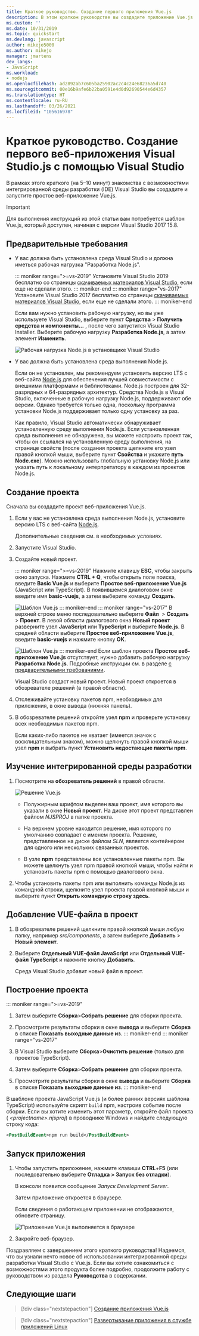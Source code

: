 ```yaml
---
title: Краткое руководство. Создание первого приложения Vue.js
description: В этом кратком руководстве вы создадите приложение Vue.js в Visual Studio с помощью инструментов Node.js для Visual Studio
ms.custom: ''
ms.date: 10/31/2019
ms.topic: quickstart
ms.devlang: javascript
author: mikejo5000
ms.author: mikejo
manager: jmartens
dev_langs:
- JavaScript
ms.workload:
- nodejs
ms.openlocfilehash: ad2892ab7c605ba25902ac2c4c24e68236a5d740
ms.sourcegitcommit: 00e16b9afe6b22ba0591e4d0d92690544e6d4357
ms.translationtype: HT
ms.contentlocale: ru-RU
ms.lasthandoff: 03/26/2021
ms.locfileid: "105616978"
---
```

# <a name="quickstart-use-visual-studio-to-create-your-first-vuejs-app"></a>Краткое руководство. Создание первого веб-приложения Visual Studio.js с помощью Visual Studio

В рамках этого краткого (на 5–10 минут) знакомства с возможностями интегрированной среды разработки (IDE) Visual Studio вы создадите и запустите простое веб-приложение Vue.js.

> [!IMPORTANT]
> Для выполнения инструкций из этой статьи вам потребуется шаблон Vue.js, который доступен, начиная с версии Visual Studio 2017 15.8.

## <a name="prerequisites"></a>Предварительные требования

* У вас должна быть установлена среда Visual Studio и должна иметься рабочая нагрузка "Разработка Node.js".

    ::: moniker range=">=vs-2019"
    Установите Visual Studio 2019 бесплатно со страницы [скачиваемых материалов Visual Studio](https://visualstudio.microsoft.com/downloads/), если еще не сделали этого.
    ::: moniker-end
    ::: moniker range="vs-2017"
    Установите Visual Studio 2017 бесплатно со страницы [скачиваемых материалов Visual Studio](https://visualstudio.microsoft.com/downloads/), если еще не сделали этого.
    ::: moniker-end

    Если вам нужно установить рабочую нагрузку, но вы уже используете Visual Studio, выберите пункт **Средства** > **Получить средства и компоненты...** , после чего запустится Visual Studio Installer. Выберите рабочую нагрузку **Разработка Node.js**, а затем элемент **Изменить**.

    ![Рабочая нагрузка Node.js в установщике Visual Studio](../ide/media/quickstart-nodejs-workload.png)

* У вас должна быть установлена среда выполнения Node.js.

    Если он не установлен, мы рекомендуем установить версию LTS с веб-сайта [Node.js](https://nodejs.org/en/download/) для обеспечения лучшей совместимости с внешними платформами и библиотеками. Node.js построен для 32-разрядных и 64-разрядных архитектур. Средства Node.js в Visual Studio, включенные в рабочую нагрузку Node.js, поддерживают обе версии. Однако требуется только одна, поскольку программа установки Node.js поддерживает только одну установку за раз.
    
    Как правило, Visual Studio автоматически обнаруживает установленную среду выполнения Node.js. Если установленная среда выполнения не обнаружена, вы можете настроить проект так, чтобы он ссылался на установленную среду выполнения, на странице свойств (после создания проекта щелкните его узел правой кнопкой мыши, выберите пункт **Свойства** и укажите **путь Node.exe**). Можно использовать глобальную установку Node.js или указать путь к локальному интерпретатору в каждом из проектов Node.js. 

## <a name="create-a-project"></a>Создание проекта

Сначала вы создадите проект веб-приложения Vue.js.

1. Если у вас не установлена среда выполнения Node.js, установите версию LTS с веб-сайта [Node.js](https://nodejs.org/en/download/).

    Дополнительные сведения см. в необходимых условиях.

1. Запустите Visual Studio.

1. Создайте новый проект.

    ::: moniker range=">=vs-2019"
    Нажмите клавишу **ESC**, чтобы закрыть окно запуска. Нажмите **CTRL + Q**, чтобы открыть поле поиска, введите **Basic Vue.js** и выберите **Простое веб-приложение Vue.js** (JavaScript или TypeScript). В появившемся диалоговом окне введите имя **basic-vuejs**, а затем выберите команду **Создать**.

    ![Шаблон Vue.js](../javascript/media/vs-2019/vuejs-template.png)
    ::: moniker-end
    ::: moniker range="vs-2017"
    В верхней строке меню последовательно выберите **Файл**  > **Создать**  > **Проект**. В левой области диалогового окна **Новый проект** разверните узел **JavaScript** или **TypeScript** и выберите **Node.js**. В средней области выберите **Простое веб-приложение Vue.js**, введите **basic-vuejs** и нажмите кнопку **ОК**.

    ![Шаблон Vue.js](../javascript/media/vuejs-template.png)
    ::: moniker-end
    Если шаблон проекта **Простое веб-приложение Vue.js** отсутствует, нужно добавить рабочую нагрузку **Разработка Node.js**. Подробные инструкции см. в разделе [с предварительными требованиями](#prerequisites).

    Visual Studio создаст новый проект. Новый проект откроется в обозревателе решений (в правой области).

1. Отслеживайте установку пакетов npm, необходимых для приложения, в окне вывода (нижняя панель).

1. В обозревателе решений откройте узел **npm** и проверьте установку всех необходимых пакетов npm.

    Если каких-либо пакетов не хватает (имеется значок с восклицательным знаком), можно щелкнуть правой кнопкой мыши узел **npm** и выбрать пункт **Установить недостающие пакеты npm**.

## <a name="explore-the-ide"></a>Изучение интегрированной среды разработки

1. Посмотрите на **обозреватель решений** в правой области.

     ![Решение Vue.js](../javascript/media/vuejs-solution.png)

   - Полужирным шрифтом выделен ваш проект, имя которого вы указали в окне **Новый проект**. На диске этот проект представлен файлом *NJSPROJ* в папке проекта.

   - На верхнем уровне находится решение, имя которого по умолчанию совпадает с именем проекта. Решение, представленное на диске файлом *SLN*, является контейнером для одного или нескольких связанных проектов.

   - В узле **npm** представлены все установленные пакеты npm. Вы можете щелкнуть узел npm правой кнопкой мыши, чтобы найти и установить пакеты npm с помощью диалогового окна.

2. Чтобы установить пакеты npm или выполнить команды Node.js из командной строки, щелкните узел проекта правой кнопкой мыши и выберите пункт **Открыть командную строку здесь**.

## <a name="add-a-vue-file-to-the-project"></a>Добавление VUE-файла в проект

1. В обозревателе решений щелкните правой кнопкой мыши любую папку, например *src/components*, а затем выберите **Добавить** > **Новый элемент**.

1. Выберите **Отдельный VUE-файл JavaScript** или **Отдельный VUE-файл TypeScript** и нажмите кнопку **Добавить**.

    Среда Visual Studio добавит новый файл в проект.

## <a name="build-the-project"></a>Построение проекта

::: moniker range=">=vs-2019"
1. Затем выберите **Сборка**>**Собрать решение** для сборки проекта.

1. Просмотрите результаты сборки в окне **вывода** и выберите **Сборка** в списке **Показать выходные данные из**.
::: moniker-end
::: moniker range="vs-2017"
1. В Visual Studio выберите **Сборка**>**Очистить решение** (только для проектов TypeScript).

1. Затем выберите **Сборка**>**Собрать решение** для сборки проекта.

1. Просмотрите результаты сборки в окне **вывода** и выберите **Сборка** в списке **Показать выходные данные из**.
::: moniker-end

В шаблоне проекта JavaScript Vue.js (и более ранних версиях шаблона TypeScript) используйте скрипт `build` npm, настроив событие после сборки. Если вы хотите изменить этот параметр, откройте файл проекта ( *\<projectname\>.njsproj*) в проводнике Windows и найдите следующую строку кода:

```xml
<PostBuildEvent>npm run build</PostBuildEvent>
```

## <a name="run-the-application"></a>Запуск приложения

1. Чтобы запустить приложение, нажмите клавиши **CTRL**+**F5** (или последовательно выберите **Отладка > Запуск без отладки**).

   В консоли появится сообщение *Запуск Development Server*.

   Затем приложение откроется в браузере.
   
   Если сведения о работающем приложении не отображаются, обновите страницу.

   ![Приложение Vue.js выполняется в браузере](../javascript/media/vuejs-running-app.png)

1. Закройте веб-браузер.

Поздравляем с завершением этого краткого руководства! Надеемся, что вы узнали нечто новое об использовании интегрированной среды разработки Visual Studio с Vue.js. Если вы хотите ознакомиться с возможностями этого продукта более подробно, продолжите работу с руководством из раздела **Руководства** в содержании.

## <a name="next-steps"></a>Следующие шаги

> [!div class="nextstepaction"]
> [Создание приложения Vue.js](create-application-with-vuejs.md)

> [!div class="nextstepaction"]
> [Развертывание приложения в службе приложений Linux](../javascript/publish-nodejs-app-azure.md)